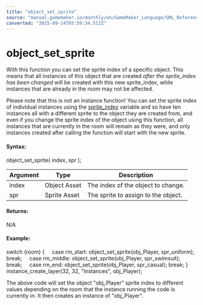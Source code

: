 ```yaml
---
title: "object_set_sprite"
source: "manual.gamemaker.io/monthly/en/GameMaker_Language/GML_Reference/Asset_Management/Objects/object_set_sprite.htm"
converted: "2025-09-14T03:59:34.512Z"
---
```


# object\_set\_sprite

With this function you can set the sprite index of a specific object. This means that all instances of this object that are created _after the sprite\_index has been changed_ will be created with this new sprite\_index, while instances that are already in the room may not be affected.

Please note that this is not an instance function! You can set the sprite index of individual instances using the [sprite\_index](../Sprites/Sprite_Instance_Variables/sprite_index.md) variable and so have ten instances all with a different sprite to the object they are created from, and even if you change the sprite index of the object using this function, all instances that are currently in the room will remain as they were, and only instances created after calling the function will start with the new sprite.

#### Syntax:

object\_set\_sprite( index, spr );

| Argument | Type | Description |
| --- | --- | --- |
| index | Object Asset | The index of the object to change. |
| spr | Sprite Asset | The sprite to assign to the object. |

#### Returns:

N/A

#### Example:

switch (room)
{
    case rm\_start: object\_set\_sprite(obj\_Player, spr\_uniform); break;
    case rm\_middle: object\_set\_sprite(obj\_Player, spr\_swimsuit); break;
    case rm\_end: object\_set\_sprite(obj\_Player, spr\_casual); break;
}
instance\_create\_layer(32, 32, "Instances", obj\_Player);

The above code will set the object "obj\_Player" sprite index to different values depending on the room that the instance running the code is currently in. It then creates an instance of "obj\_Player".